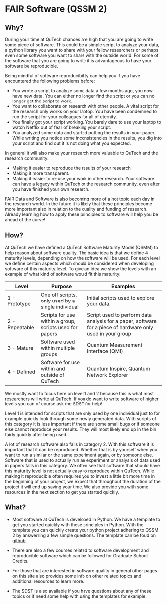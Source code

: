 # FAIR Software (QSSM 2)

## Why?

During your time at QuTech chances are high that you are going to write some piece of software. This could be a simple script to analyze your data, a python library you want to share with your fellow researchers or perhaps even some software you want to share with the outside world. For some of the software that you are going to write it is advantageous to have your software be reproducible.

Being mindful of software reproducibility can help you if you have encountered the following problems before:

* You wrote a script to analyze some data a few months ago, you now have new data. You can either no longer find the script or you can no longer get the script to work.
* You want to collaborate on research with other people. A vital script for the research only works on your laptop. You have been condemned to run the script for your colleagues for all of eternity.
* You finally got your script working. You barely dare to use your laptop to watch Netflix out of fear of breaking your script.
* You analyzed some data and started putting the results in your paper. While writing you notice some inconsistencies in the results, you dig into your script and find out it is not doing what you expected.

In general it will also make your research more valuable to QuTech and the research community:

* Making it easier to reproduce the results of your research
* Making it more transparent.
* Making it easier to re-use your work in other research. Your software can have a legacy within QuTech or the research community, even after you have finished your own research.

[FAIR Data and Software](https://www.go-fair.org/fair-principles/) is also becoming more of a hot topic each day in the research world. In the future it is likely that these principles become more important also in relation to the quality and funding of research. Already learning how to apply these principles to software will help you be ahead of the curve!

## How?

At QuTech we have defined a QuTech Software Maturity Model (QSMM) to help reason about software quality. The basic idea is that we define 4 maturity levels, depending on how the software will be used. For each level we define certain aspects which should be considered when developing software of this maturity level. To give an idea we show the levels with an example of what kind of software would fit this maturity:

| Level | Purpose | Examples |
|---|---|---|
| 1 - Prototype | One off scripts, only used by a single individual | Initial scripts used to explore your data. |
| 2 - Repeatable | Scripts for use within a group, scripts used for papers | Script used to perform data analysis for a paper, software for a piece of hardware only used in your group |
| 3 - Mature | Software used within multiple groups | Quantum Measurement Interface (QMI) |
| 4 - Defined | Software for use within and outside of QuTech | Quantum Inspire, Quantum Network Explorer |

We mostly want to focus here on level 1 and 2 because this is what most researchers will write at QuTech. If you do want to write software of higher levels you can of course ask the SDST for help!

Level 1 is intended for scripts that are only used by one individual just to for example quickly look through some newly generated data. With scripts of this category it is less important if there are some small bugs or if someone else cannot reproduce your results. They will most likely end up in the bin fairly quickly after being used.

A lot of research software also falls in category 2. With this software it is important that it can be reproduced. Whether that is by yourself when you want to run a similar or the same experiment again, or by someone else. Software that is used to actually run an experiment or analysis of data used in papers falls in this category. We often see that software that should have this maturity level is not actually easy to reproduce within QuTech. While making it reproducible often requires you to invest a little bit more time in the beginning of your project, we expect that throughout the duration of the project it will end up saving your time. We also provide you with some resources in the next section to get you started quickly.

## What?
<!---TODO: add relevant links-->

* Most software at QuTech is developed in Python. We have a template to get you started quickly with these principles in Python. With the template you can quickly create your python project adhering to QSSM 2 by answerring a few simple questions. The template can be foud on [github](https://github.com/QuTech-Delft/FAIR-Python-script-template).

* There are also a few courses related to software development and reproducible software which can be followed for Graduate School Credits.

* For those that are interested in software quality in general other pages on this site also provides some info on other related topics and additional resources to learn more.

* The SDST is also available if you have questions about any of these topics or if need some help with using the templates for example.
